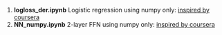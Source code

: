 1) **logloss_der.ipynb** Logistic regression using numpy only: [inspired by coursera](https://www.coursera.org/learn/neural-networks-deep-learning/lecture/udiAq/gradient-descent-on-m-examples)
2) **NN_numpy.ipynb** 2-layer FFN using numpy only: [inspired by coursera](https://www.coursera.org/learn/neural-networks-deep-learning/home/week/3)
